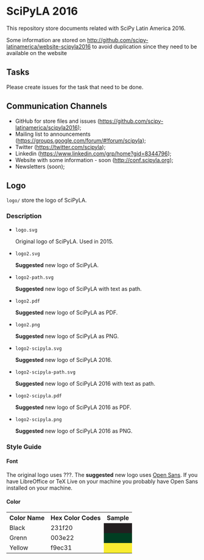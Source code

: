 # SciPyLA 2016

This repository store documents related with SciPy Latin America 2016.

Some information are stored on
http://github.com/scipy-latinamerica/website-scipyla2016
to avoid duplication since they need to be available on the website

## Tasks

Please create issues for the task that need to be done.

## Communication Channels

* GitHub for store files and issues (https://github.com/scipy-latinamerica/scipyla2016);
* Mailing list to announcements (https://groups.google.com/forum/#!forum/scipyla);
* Twitter (https://twitter.com/scipyla);
* Linkedin (https://www.linkedin.com/grp/home?gid=8344796);
* Website with some information - soon (http://conf.scipyla.org);
* Newsletters (soon);

## Logo

`logo/` store the logo of SciPyLA.

### Description

-   `logo.svg`

    Original logo of SciPyLA. Used in 2015.

-   `logo2.svg`

    **Suggested** new logo of SciPyLA.

-   `logo2-path.svg`

    **Suggested** new logo of SciPyLA
    with text as path.

-   `logo2.pdf`

    **Suggested** new logo of SciPyLA
    as PDF.

-   `logo2.png`

    **Suggested** new logo of SciPyLA
    as PNG.

-   `logo2-scipyla.svg`

    **Suggested** new logo of SciPyLA 2016.

-   `logo2-scipyla-path.svg`

    **Suggested** new logo of SciPyLA 2016
    with text as path.

-   `logo2-scipyla.pdf`

    **Suggested** new logo of SciPyLA 2016
    as PDF.

-   `logo2-scipyla.png`

    **Suggested** new logo of SciPyLA 2016
    as PNG.

### Style Guide

#### Font

The original logo uses ???.
The **suggested** new logo uses [Open Sans](https://en.wikipedia.org/wiki/Open_Sans).
If you have LibreOffice or TeX Live on your machine you probably have Open Sans
installed on your machine.

#### Color

<table>

<tr>
<th>Color Name</th>
<th>Hex Color Codes</th>
<th>Sample</th>
</tr>

<tr>
<td>Black</td>
<td>231f20</td>
<td style="background-color: #231f20"></td>
</tr>

<tr>
<td>Grenn</td>
<td>003e22</td>
<td style="background-color: #003e22"></td>
</tr>

<tr>
<td>Yellow</td>
<td>f9ec31</td>
<td style="background-color: #f9ec31"></td>
</tr>

</table>
